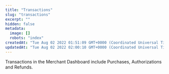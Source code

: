 ```yaml
---
title: "Transactions"
slug: "transactions"
excerpt: ""
hidden: false
metadata: 
  image: []
  robots: "index"
createdAt: "Tue Aug 02 2022 01:51:09 GMT+0000 (Coordinated Universal Time)"
updatedAt: "Tue Aug 02 2022 02:00:10 GMT+0000 (Coordinated Universal Time)"
---
```

Transactions in the Merchant Dashboard include Purchases, Authorizations and Refunds.
